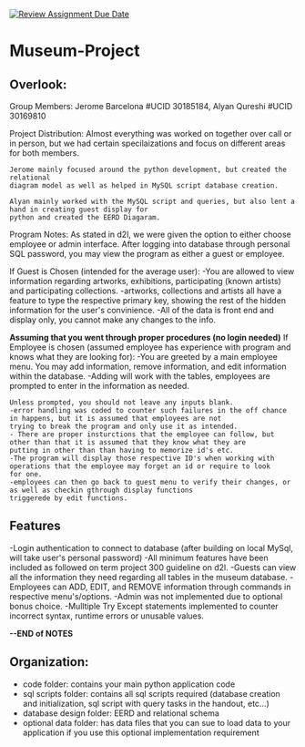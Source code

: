 [![Review Assignment Due Date](https://classroom.github.com/assets/deadline-readme-button-24ddc0f5d75046c5622901739e7c5dd533143b0c8e959d652212380cedb1ea36.svg)](https://classroom.github.com/a/oWm-EAsM)
# Museum-Project
## Overlook:
  Group Members:
    Jerome Barcelona #UCID 30185184,
    Alyan Qureshi #UCID 30169810

  Project Distribution:
    Almost everything was worked on together over call or in person, but we had certain specilaizations and focus
    on different areas for both members. 
    
    Jerome mainly focused around the python development, but created the relational
    diagram model as well as helped in MySQL script database creation.

    Alyan mainly worked with the MySQL script and queries, but also lent a hand in creating guest display for
    python and created the EERD Diagaram.

  Program Notes:
    As stated in d2l, we were given the option to either choose employee or admin interface. After
    logging into database through personal SQL password, you may view the program as either
    a guest or employee.

   If Guest is Chosen (intended for the average user):
      -You are allowed to view information regarding artworks, exhibitions, participating (known artists)
      and participating collections.
      -artworks, collections and artists all have a feature to type the respective primary key, showing
      the rest of the hidden information for the user's convinience.
      -All of the data is front end and display only, 
      you cannot make any changes to the info.

  **Assuming that you went through proper procedures (no login needed)**
   If Employee is chosen (assumed employee has experience with program and knows what they are looking for):
    -You are greeted by a main employee menu. You may add information, remove information, and edit information 
    within the database.
    -Adding will work with the tables, employees are prompted to enter in the information as needed.
    
    Unless prompted, you should not leave any inputs blank.
    -error handling was coded to counter such failures in the off chance in happens, but it is assumed that employees are not
    trying to break the program and only use it as intended.
    - There are proper insturctions that the employee can follow, but other than that it is assumed that they know what they are
    putting in other than than having to memorize id's etc.
    -The program will display those respective ID's when working with operations that the employee may forget an id or require to look
    for one.
    -employees can then go back to guest menu to verify their changes, or as well as checkin gthrough display functions
    triggerede by edit functions.
    
## Features
  -Login authentication to connect to database (after building on local MySql, will take user's personal password)
  -All minimum features have been included as followed on term project 300 guideline on d2l.
  -Guests can view all the information they need regarding all tables in the museum database.
  -Employees can ADD, EDIT, and REMOVE information through commands in respective menu's/options.
  -Admin was not implemented due to optional bonus choice.
  -Mulltiple Try Except statements implemented to counter incorrect syntax, runtime errors or unusable values.

**--END of NOTES**

## Organization:
- code folder: contains your main python application code
- sql scripts folder: contains all sql scripts required (database creation and initialization, sql script with query tasks in the handout, etc...)
- database design folder: EERD and relational schema
- optional data folder: has data files that you can sue to load data to your application if you use this optional implementation requirement
